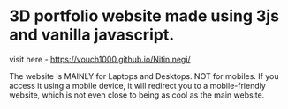 # 3D portfolio website made using 3js and vanilla javascript.
visit here - https://vouch1000.github.io/Nitin.negi/

The website is MAINLY for Laptops and Desktops. NOT for mobiles.
If you access it using a mobile device, it will redirect you to a mobile-friendly website, which is not even close to being as cool as the main website.

